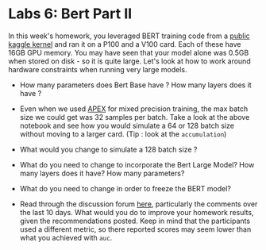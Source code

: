 # Labs 6: Bert Part II

In this week's homework, you leveraged BERT training code from a [public kaggle kernel](https://www.kaggle.com/yuval6967/toxic-bert-plain-vanila) and ran it on a P100 and a V100 card. Each of these have 16GB GPU memory. You may have seen that your model alone was 0.5GB when stored on disk - so it is quite large. Let's look at how to work around hardware constraints when running very large models.   
  
* How many parameters does Bert Base have ? How many layers does it have ?
  
* Even when we used [APEX](https://github.com/NVIDIA/apex) for mixed precision training, the max batch size we could get was 32 samples per batch. Take a look at the above notebook and see how you would simulate a 64 or 128 batch size without moving to a larger card. (Tip : look at the `accumulation`)
   
* What would you change to simulate a 128 batch size ?

* What do you need to change to incorporate the Bert Large Model?  How many layers does it have? How many parameters?

* What do you need to change in order to freeze the BERT model?
   
* Read through the discussion forum [here](https://www.kaggle.com/c/jigsaw-unintended-bias-in-toxicity-classification/discussion/93339), particularly the comments over the last 10 days. What would you do to improve your homework results, given the recommendations posted. Keep in mind that the participants used a different metric, so there reported scores may seem lower than what you achieved with `auc`.
